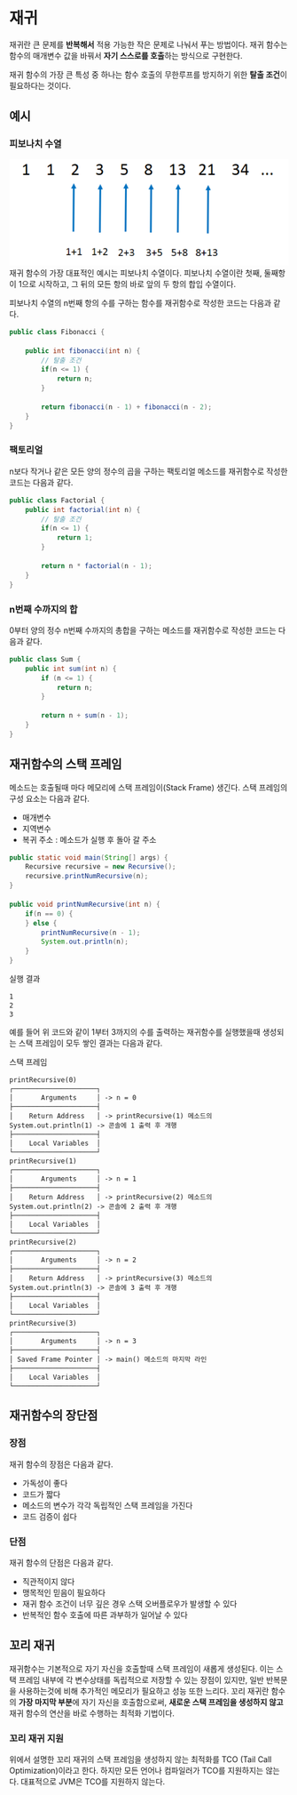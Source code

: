 # 재귀

재귀란 큰 문제를 **반복해서** 적용 가능한 작은 문제로 나눠서 푸는 방법이다. 재귀 함수는 함수의 매개변수 값을 바꿔서 **자기 스스로를 호출**하는 방식으로 구현한다.

재귀 함수의 가장 큰 특성 중 하나는 함수 호출의 무한루프를 방지하기 위한 **탈출 조건**이 필요하다는 것이다.

## 예시

### 피보나치 수열
![Fibonacci](./img/fibonacci.png)
재귀 함수의 가장 대표적인 예시는 피보나치 수열이다. 피보나치 수열이란 첫째, 둘째항이 1으로 시작하고, 그 뒤의 모든 항의 바로 앞의 두 항의 합입 수열이다. 

피보나치 수열의 n번째 항의 수를 구하는 함수를 재귀함수로 작성한 코드는 다음과 같다.

```java
public class Fibonacci {

    public int fibonacci(int n) {
        // 탈출 조건
        if(n <= 1) {
            return n;
        }

        return fibonacci(n - 1) + fibonacci(n - 2);
    }
}
```

### 팩토리얼
n보다 작거나 같은 모든 양의 정수의 곱을 구하는 팩토리얼 메소드를 재귀함수로 작성한 코드는 다음과 같다.
```java
public class Factorial {
    public int factorial(int n) {
        // 탈출 조건
        if(n <= 1) {
            return 1;
        }

        return n * factorial(n - 1);
    }
}
```

### n번째 수까지의 합
0부터 양의 정수 n번째 수까지의 총합을 구하는 메소드를 재귀함수로 작성한 코드는 다음과 같다.
```java
public class Sum {
    public int sum(int n) {
        if (n <= 1) {
            return n;
        }

        return n + sum(n - 1);
    }
}
```

## 재귀함수의 스택 프레임
메소드는 호출될때 마다 메모리에 스택 프레임이(Stack Frame) 생긴다. 스택 프레임의 구성 요소는 다음과 같다.
- 매개변수
- 지역변수
- 복귀 주소 : 메소드가 실행 후 돌아 갈 주소

```java
public static void main(String[] args) {
    Recursive recursive = new Recursive();
    recursive.printNumRecursive(n);
}

public void printNumRecursive(int n) {
    if(n == 0) {
    } else {
        printNumRecursive(n - 1);
        System.out.println(n);
    }
}
```

실행 결과
```
1
2
3
```
예를 들어 위 코드와 같이 1부터 3까지의 수를 출력하는 재귀함수를 실행했을때 생성되는 스택 프레임이 모두 쌓인 결과는 다음과 같다.


스택 프레임

```
printRecursive(0)
┌─────────────────────┐
│       Arguments     │ -> n = 0
├─────────────────────┤
│    Return Address   │ -> printRecursive(1) 메소드의 System.out.println(1) -> 콘솔에 1 출력 후 개행
├─────────────────────┤
│    Local Variables  │
└─────────────────────┘
printRecursive(1)
┌─────────────────────┐
│       Arguments     │ -> n = 1
├─────────────────────┤
│    Return Address   │ -> printRecursive(2) 메소드의 System.out.println(2) -> 콘솔에 2 출력 후 개행
├─────────────────────┤
│    Local Variables  │
└─────────────────────┘
printRecursive(2)
┌─────────────────────┐
│       Arguments     │ -> n = 2
├─────────────────────┤
│    Return Address   │ -> printRecursive(3) 메소드의 System.out.println(3) -> 콘솔에 3 출력 후 개행
├─────────────────────┤
│    Local Variables  │
└─────────────────────┘
printRecursive(3)
┌─────────────────────┐
│       Arguments     │ -> n = 3
├─────────────────────┤
│ Saved Frame Pointer │ -> main() 메소드의 마지막 라인
├─────────────────────┤
│    Local Variables  │
└─────────────────────┘

```

## 재귀함수의 장단점
### 장점
재귀 함수의 장점은 다음과 같다.
- 가독성이 좋다
- 코드가 짧다
- 메소드의 변수가 각각 독립적인 스택 프레임을 가진다
- 코드 검증이 쉽다

### 단점
재귀 함수의 단점은 다음과 같다.
- 직관적이지 않다
- 맹목적인 믿음이 필요하다
- 재귀 함수 조건이 너무 깊은 경우 스택 오버플로우가 발생할 수 있다
- 반복적인 함수 호출에 따른 과부하가 일어날 수 있다

## 꼬리 재귀
재귀함수는 기본적으로 자기 자신을 호출할때 스택 프레임이 새롭게 생성된다. 이는 스택 프레임 내부에 각 변수상태를 독립적으로 저장할 수 있는 장점이 있지만, 일반 반복문을 사용하는것에 비해 추가적인 메모리가 필요하고 성능 또한 느리다. 꼬리 재귀란 함수의 **가장 마지막 부분**에 자기 자신을 호출함으로써, **새로운 스택 프레임을 생성하지 않고** 재귀 함수의 연산을 바로 수행하는 최적화 기법이다.

### 꼬리 재귀 지원
위에서 설명한 꼬리 재귀의 스택 프레임을 생성하지 않는 최적화를 TCO (Tail Call Optimization)이라고 한다. 하지만 모든 언어나 컴파일러가 TCO를 지원하지는 않는다. 대표적으로 JVM은 TCO를 지원하지 않는다. 
